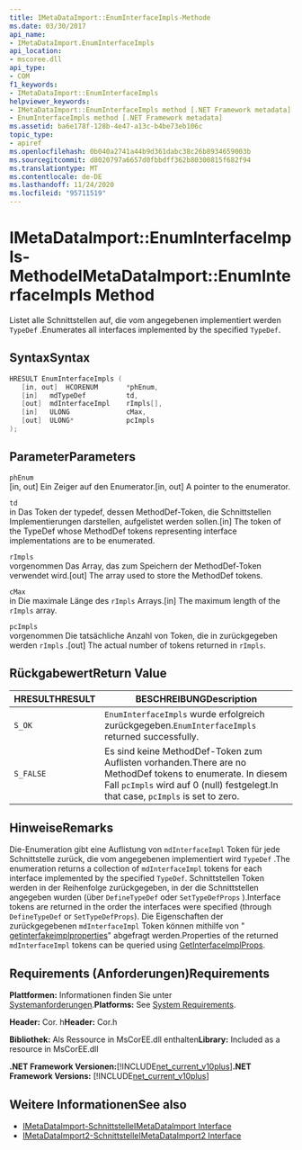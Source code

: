 ```yaml
---
title: IMetaDataImport::EnumInterfaceImpls-Methode
ms.date: 03/30/2017
api_name:
- IMetaDataImport.EnumInterfaceImpls
api_location:
- mscoree.dll
api_type:
- COM
f1_keywords:
- IMetaDataImport::EnumInterfaceImpls
helpviewer_keywords:
- IMetaDataImport::EnumInterfaceImpls method [.NET Framework metadata]
- EnumInterfaceImpls method [.NET Framework metadata]
ms.assetid: ba6e178f-128b-4e47-a13c-b4be73eb106c
topic_type:
- apiref
ms.openlocfilehash: 0b040a2741a44b9d361dabc38c26b8934659003b
ms.sourcegitcommit: d8020797a6657d0fbbdff362b80300815f682f94
ms.translationtype: MT
ms.contentlocale: de-DE
ms.lasthandoff: 11/24/2020
ms.locfileid: "95711519"
---
```

# <a name="imetadataimportenuminterfaceimpls-method"></a><span data-ttu-id="b7e5a-102">IMetaDataImport::EnumInterfaceImpls-Methode</span><span class="sxs-lookup"><span data-stu-id="b7e5a-102">IMetaDataImport::EnumInterfaceImpls Method</span></span>

<span data-ttu-id="b7e5a-103">Listet alle Schnittstellen auf, die vom angegebenen implementiert werden `TypeDef` .</span><span class="sxs-lookup"><span data-stu-id="b7e5a-103">Enumerates all interfaces implemented by the specified `TypeDef`.</span></span>
  
## <a name="syntax"></a><span data-ttu-id="b7e5a-104">Syntax</span><span class="sxs-lookup"><span data-stu-id="b7e5a-104">Syntax</span></span>  
  
```cpp  
HRESULT EnumInterfaceImpls (  
   [in, out]  HCORENUM       *phEnum,
   [in]   mdTypeDef          td,  
   [out]  mdInterfaceImpl    rImpls[],
   [in]   ULONG              cMax,  
   [out]  ULONG*             pcImpls  
);  
```  
  
## <a name="parameters"></a><span data-ttu-id="b7e5a-105">Parameter</span><span class="sxs-lookup"><span data-stu-id="b7e5a-105">Parameters</span></span>  

 `phEnum`  
 <span data-ttu-id="b7e5a-106">[in, out] Ein Zeiger auf den Enumerator.</span><span class="sxs-lookup"><span data-stu-id="b7e5a-106">[in, out] A pointer to the enumerator.</span></span>  
  
 `td`  
 <span data-ttu-id="b7e5a-107">in Das Token der typedef, dessen MethodDef-Token, die Schnittstellen Implementierungen darstellen, aufgelistet werden sollen.</span><span class="sxs-lookup"><span data-stu-id="b7e5a-107">[in] The token of the TypeDef whose MethodDef tokens representing interface implementations are to be enumerated.</span></span>  
  
 `rImpls`  
 <span data-ttu-id="b7e5a-108">vorgenommen Das Array, das zum Speichern der MethodDef-Token verwendet wird.</span><span class="sxs-lookup"><span data-stu-id="b7e5a-108">[out] The array used to store the MethodDef tokens.</span></span>  
  
 `cMax`  
 <span data-ttu-id="b7e5a-109">in Die maximale Länge des `rImpls` Arrays.</span><span class="sxs-lookup"><span data-stu-id="b7e5a-109">[in] The maximum length of the `rImpls` array.</span></span>  
  
 `pcImpls`  
 <span data-ttu-id="b7e5a-110">vorgenommen Die tatsächliche Anzahl von Token, die in zurückgegeben werden `rImpls` .</span><span class="sxs-lookup"><span data-stu-id="b7e5a-110">[out] The actual number of tokens returned in `rImpls`.</span></span>  
  
## <a name="return-value"></a><span data-ttu-id="b7e5a-111">Rückgabewert</span><span class="sxs-lookup"><span data-stu-id="b7e5a-111">Return Value</span></span>  
  
|<span data-ttu-id="b7e5a-112">HRESULT</span><span class="sxs-lookup"><span data-stu-id="b7e5a-112">HRESULT</span></span>|<span data-ttu-id="b7e5a-113">BESCHREIBUNG</span><span class="sxs-lookup"><span data-stu-id="b7e5a-113">Description</span></span>|  
|-------------|-----------------|  
|`S_OK`|<span data-ttu-id="b7e5a-114">`EnumInterfaceImpls` wurde erfolgreich zurückgegeben.</span><span class="sxs-lookup"><span data-stu-id="b7e5a-114">`EnumInterfaceImpls` returned successfully.</span></span>|  
|`S_FALSE`|<span data-ttu-id="b7e5a-115">Es sind keine MethodDef-Token zum Auflisten vorhanden.</span><span class="sxs-lookup"><span data-stu-id="b7e5a-115">There are no MethodDef tokens to enumerate.</span></span> <span data-ttu-id="b7e5a-116">In diesem Fall `pcImpls` wird auf 0 (null) festgelegt.</span><span class="sxs-lookup"><span data-stu-id="b7e5a-116">In that case, `pcImpls` is set to zero.</span></span>|  

## <a name="remarks"></a><span data-ttu-id="b7e5a-117">Hinweise</span><span class="sxs-lookup"><span data-stu-id="b7e5a-117">Remarks</span></span>

<span data-ttu-id="b7e5a-118">Die-Enumeration gibt eine Auflistung von `mdInterfaceImpl` Token für jede Schnittstelle zurück, die vom angegebenen implementiert wird `TypeDef` .</span><span class="sxs-lookup"><span data-stu-id="b7e5a-118">The enumeration returns a collection of `mdInterfaceImpl` tokens for each interface implemented by the specified `TypeDef`.</span></span> <span data-ttu-id="b7e5a-119">Schnittstellen Token werden in der Reihenfolge zurückgegeben, in der die Schnittstellen angegeben wurden (über `DefineTypeDef` oder `SetTypeDefProps` ).</span><span class="sxs-lookup"><span data-stu-id="b7e5a-119">Interface tokens are returned in the order the interfaces were specified (through `DefineTypeDef` or `SetTypeDefProps`).</span></span> <span data-ttu-id="b7e5a-120">Die Eigenschaften der zurückgegebenen `mdInterfaceImpl` Token können mithilfe von " [getinterfakeimplproperties](imetadataimport-getinterfaceimplprops-method.md)" abgefragt werden.</span><span class="sxs-lookup"><span data-stu-id="b7e5a-120">Properties of the returned `mdInterfaceImpl` tokens can be queried using [GetInterfaceImplProps](imetadataimport-getinterfaceimplprops-method.md).</span></span>
  
## <a name="requirements"></a><span data-ttu-id="b7e5a-121">Requirements (Anforderungen)</span><span class="sxs-lookup"><span data-stu-id="b7e5a-121">Requirements</span></span>  

 <span data-ttu-id="b7e5a-122">**Plattformen:** Informationen finden Sie unter [Systemanforderungen](../../get-started/system-requirements.md).</span><span class="sxs-lookup"><span data-stu-id="b7e5a-122">**Platforms:** See [System Requirements](../../get-started/system-requirements.md).</span></span>  
  
 <span data-ttu-id="b7e5a-123">**Header:** Cor. h</span><span class="sxs-lookup"><span data-stu-id="b7e5a-123">**Header:** Cor.h</span></span>  
  
 <span data-ttu-id="b7e5a-124">**Bibliothek:** Als Ressource in MsCorEE.dll enthalten</span><span class="sxs-lookup"><span data-stu-id="b7e5a-124">**Library:** Included as a resource in MsCorEE.dll</span></span>  
  
 <span data-ttu-id="b7e5a-125">**.NET Framework Versionen:**[!INCLUDE[net_current_v10plus](../../../../includes/net-current-v10plus-md.md)]</span><span class="sxs-lookup"><span data-stu-id="b7e5a-125">**.NET Framework Versions:** [!INCLUDE[net_current_v10plus](../../../../includes/net-current-v10plus-md.md)]</span></span>  
  
## <a name="see-also"></a><span data-ttu-id="b7e5a-126">Weitere Informationen</span><span class="sxs-lookup"><span data-stu-id="b7e5a-126">See also</span></span>

- [<span data-ttu-id="b7e5a-127">IMetaDataImport-Schnittstelle</span><span class="sxs-lookup"><span data-stu-id="b7e5a-127">IMetaDataImport Interface</span></span>](imetadataimport-interface.md)
- [<span data-ttu-id="b7e5a-128">IMetaDataImport2-Schnittstelle</span><span class="sxs-lookup"><span data-stu-id="b7e5a-128">IMetaDataImport2 Interface</span></span>](imetadataimport2-interface.md)
